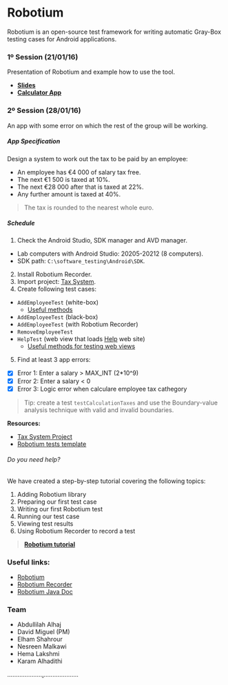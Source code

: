 # Robotium

Robotium is an open-source test framework for writing automatic Gray-Box testing cases for Android applications.

### 1º Session (21/01/16)

Presentation of Robotium and example how to use the tool.

- **[Slides](https://raw.githubusercontent.com/davidmigloz/robotium-testing/master/Presentation/Slides.pdf)**
- **[Calculator App](https://github.com/davidmigloz/robotium-testing/releases/download/v1/AppCalculator.zip)**

### 2º Session (28/01/16)

An app with some error on which the rest of the group will be working.

##### App Specification 

Design a system to work out the tax to be paid by an employee:
- An employee has €4 000 of salary tax free.
- The next €1 500 is taxed at 10%.
- The next €28 000 after that is taxed at 22%.
- Any further amount is taxed at 40%.

> The tax is rounded to the nearest whole euro.

##### Schedule

1. Check the Android Studio, SDK manager and AVD manager.
  - Lab computers with Android Studio: 20205-20212 (8 computers).
  - SDK path: `C:\software_testing\Android\SDK`.
2. Install Robotium Recorder.
3. Import project: [Tax System](https://github.com/davidmigloz/robotium-testing/releases/download/v1/AppTaxSystem.zip).
4. Create following test cases:
  - `AddEmployeeTest` (white-box)
    * [Useful methods](https://gist.github.com/davidmigloz/fc865c39db9da14f28d1)
  - `AddEmployeeTest` (black-box)
  - `AddEmployeeTest` (with Robotium Recorder)
  - `RemoveEmployeeTest` 
  - `HelpTest` (web view that loads [Help](http://davidmiguel.com/proyectos/robotium/taxsystem/) web site)
    * [Useful methods for testing web views](https://gist.github.com/davidmigloz/396f5728079c82b5bd39)
5. Find at least 3 app errors:
  - [x] Error 1: Enter a salary > MAX_INT (2*10^9)
  - [x] Error 2: Enter a salary < 0
  - [x] Error 3: Logic error when calculare employee tax cathegory

> Tip: create a test `testCalculationTaxes` and use the Boundary-value analysis technique with valid and invalid boundaries.

**Resources:**

- [Tax System Project](https://github.com/davidmigloz/robotium-testing/releases/download/v1/AppTaxSystem.zip)
- [Robotium tests template](https://gist.github.com/davidmigloz/8dabbdd012fbdb92838f)

###### Do you need help?

We have created a step-by-step tutorial covering the following topics:

1. Adding Robotium library
2. Preparing our first test case
3. Writing our first Robotium test
4. Running our test case
5. Viewing test results
6. Using Robotium Recorder to record a test

> **[Robotium tutorial](https://docs.google.com/document/d/1sIN5DE9VzEJ5RL-pg-zDQlU0yFkUBLBTxGEthOURCLw/edit?usp=sharing)**

### Useful links:

- [Robotium](https://github.com/robotiumtech/robotium)
- [Robotium Recorder](http://robotium.com/)
- [Robotium Java Doc](http://recorder.robotium.com/javadoc/)

### Team

- Abdullilah Alhaj
- David Miguel (PM)
- Elham Shahrour
- Nesreen Malkawi 
- Hema Lakshmi
- Karam Alhadithi

....................[.](https://gist.github.com/davidmigloz/f4c49b52f62535e20826)....................
